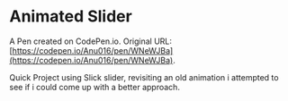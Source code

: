 # Animated Slider

A Pen created on CodePen.io. Original URL: [https://codepen.io/Anu016/pen/WNeWJBa](https://codepen.io/Anu016/pen/WNeWJBa).

Quick Project using Slick slider, revisiting an old animation i attempted to see if i could come up with a better approach.